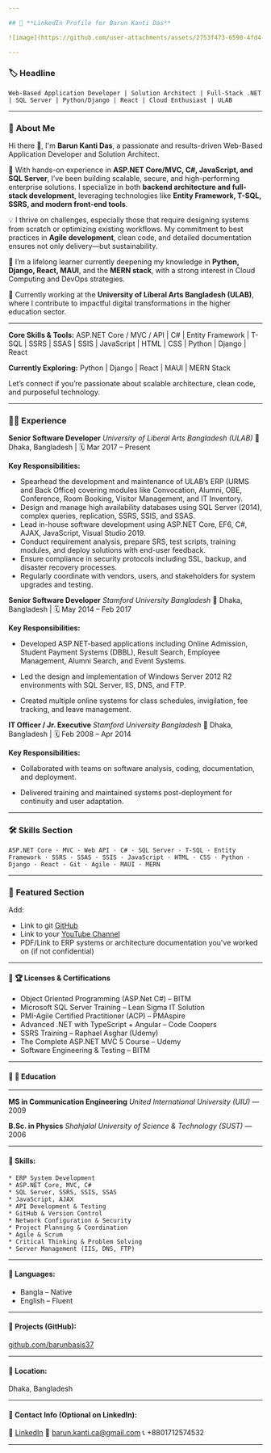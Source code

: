 ```yaml
---

## 🔷 **LinkedIn Profile for Barun Kanti Das**

![image](https://github.com/user-attachments/assets/2753f473-6590-4fd4-be94-bcb97c5f201b)

---
```

### 🏷️ **Headline**

`Web-Based Application Developer | Solution Architect | Full-Stack .NET | SQL Server | Python/Django | React | Cloud Enthusiast | ULAB`

---

### 📝 **About Me**

Hi there 👋, I'm **Barun Kanti Das**, a passionate and results-driven Web-Based Application Developer and Solution Architect.

🚀 With hands-on experience in **ASP.NET Core/MVC, C#, JavaScript, and SQL Server**, I’ve been building scalable, secure, and high-performing enterprise solutions. I specialize in both **backend architecture and full-stack development**, leveraging technologies like **Entity Framework, T-SQL, SSRS, and modern front-end tools**.

💡 I thrive on challenges, especially those that require designing systems from scratch or optimizing existing workflows. My commitment to best practices in **Agile development**, clean code, and detailed documentation ensures not only delivery—but sustainability.

🔧 I’m a lifelong learner currently deepening my knowledge in **Python, Django, React, MAUI**, and the **MERN stack**, with a strong interest in Cloud Computing and DevOps strategies.

👥 Currently working at the **University of Liberal Arts Bangladesh (ULAB)**, where I contribute to impactful digital transformations in the higher education sector.

---

**Core Skills & Tools:**
ASP.NET Core / MVC / API | C# | Entity Framework | T-SQL | SSRS | SSAS | SSIS | JavaScript | HTML | CSS | Python | Django | React

**Currently Exploring:**
Python | Django | React | MAUI | MERN Stack

Let’s connect if you’re passionate about scalable architecture, clean code, and purposeful technology.

---

### 🧑‍💼 **Experience**

**Senior Software Developer**
*University of Liberal Arts Bangladesh (ULAB)*
📍 Dhaka, Bangladesh | 🗓 Mar 2017 – Present

**Key Responsibilities:**
* Spearhead the development and maintenance of ULAB’s ERP (URMS and Back Office) covering modules like Convocation, Alumni, OBE, Conference, Room Booking, Visitor Management, and IT Inventory.
* Design and manage high availability databases using SQL Server (2014), complex queries, replication, SSRS, SSIS, and SSAS.
* Lead in-house software development using ASP.NET Core, EF6, C#, AJAX, JavaScript, Visual Studio 2019.
* Conduct requirement analysis, prepare SRS, test scripts, training modules, and deploy solutions with end-user feedback.
* Ensure compliance in security protocols including SSL, backup, and disaster recovery processes.
* Regularly coordinate with vendors, users, and stakeholders for system upgrades and testing.

**Senior Software Developer**
*Stamford University Bangladesh*
📍 Dhaka, Bangladesh | 🗓 May 2014 – Feb 2017

**Key Responsibilities:**

* Developed ASP.NET-based applications including Online Admission, Student Payment Systems (DBBL), Result Search, Employee Management, Alumni Search, and Event Systems.

* Led the design and implementation of Windows Server 2012 R2 environments with SQL Server, IIS, DNS, and FTP.

* Created multiple online systems for class schedules, invigilation, fee tracking, and leave management.

**IT Officer / Jr. Executive**
*Stamford University Bangladesh*
📍 Dhaka, Bangladesh | 🗓 Feb 2008 – Apr 2014

**Key Responsibilities:**
* Collaborated with teams on software analysis, coding, documentation, and deployment.

* Delivered training and maintained systems post-deployment for continuity and user adaptation.

---

### 🛠️ **Skills Section**

```
ASP.NET Core · MVC · Web API · C# · SQL Server · T-SQL · Entity Framework · SSRS · SSAS · SSIS · JavaScript · HTML · CSS · Python · Django · React · Git · Agile · MAUI · MERN
```

---

### 📌 **Featured Section**

Add:

* Link to git [GitHub](https://github.com/barunbasis37)
* Link to your [YouTube Channel](https://www.youtube.com/@Development-With-BKDas)
* PDF/Link to ERP systems or architecture documentation you've worked on (if not confidential)

---

#### 🔹 🏆 **Licenses & Certifications**

* Object Oriented Programming (ASP.Net C#) – BITM
* Microsoft SQL Server Training – Lean Sigma IT Solution
* PMI-Agile Certified Practitioner (ACP) – PMAspire
* Advanced .NET with TypeScript + Angular – Code Coopers
* SSRS Training – Raphael Asghar (Udemy)
* The Complete ASP.NET MVC 5 Course – Udemy
* Software Engineering & Testing – BITM

---

#### 🔹 🏫 **Education**
---

**MS in Communication Engineering**
*United International University (UIU)* — 2009

**B.Sc. in Physics**
*Shahjalal University of Science & Technology (SUST)* — 2006

---

#### 🔹 **Skills:**
```
* ERP System Development
* ASP.NET Core, MVC, C#
* SQL Server, SSRS, SSIS, SSAS
* JavaScript, AJAX
* API Development & Testing
* GitHub & Version Control
* Network Configuration & Security
* Project Planning & Coordination
* Agile & Scrum
* Critical Thinking & Problem Solving
* Server Management (IIS, DNS, FTP)
```

---

#### 🔹 **Languages:**

* Bangla – Native
* English – Fluent

---

#### 🔹 **Projects (GitHub):**

[github.com/barunbasis37](https://github.com/barunbasis37)

---

#### 🔹 **Location:**

Dhaka, Bangladesh

---

#### 🔹 **Contact Info (Optional on LinkedIn):**
📧 [LinkedIn](www.linkedin.com/in/barunkantidas)
📧 [barun.kanti.ca@gmail.com](mailto:barun.kanti.ca@gmail.com)
📞 +8801712574532

---
